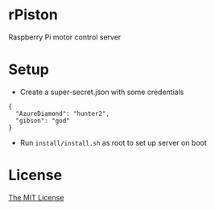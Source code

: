 # rPiston

Raspberry Pi motor control server

# Setup

* Create a super-secret.json with some credentials

```
{
  "AzureDiamond": "hunter2",
  "gibson": "god"
}
```

* Run `install/install.sh` as root to set up server on boot

# License

[The MIT License](http://opensource.org/licenses/MIT)

